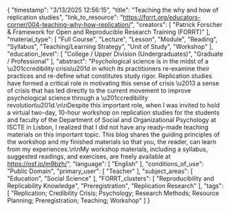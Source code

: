 {
    "timestamp": "3/13/2025 12:56:15",
    "title": "Teaching the why and how of replication studies",
    "link_to_resource": "https://forrt.org/educators-corner/004-teaching-why-how-replication/",
    "creators": [
        "Patrick Forscher & Framework for Open and Reproducible Research Training (FORRT)"
    ],
    "material_type": [
        "Full Course",
        "Lecture",
        "Lesson",
        "Module",
        "Reading",
        "Syllabus",
        "Teaching/Learning Strategy",
        "Unit of Study",
        "Workshop"
    ],
    "education_level": [
        "College / Upper Division (Undergraduates)",
        "Graduate / Professional"
    ],
    "abstract": "Psychological science is in the midst of a \u201ccredibility crisis\u201d in which its practitioners re-examine their practices and re-define what constitutes study rigor. Replication studies have formed a critical role in motivating this sense of crisis \u2013 a sense of crisis that has led directly to the current movement to improve psychological science through a \u201ccredibility revolution\u201d.\n\nDespite this important role, when I was invited to hold a virtual two-day, 10-hour workshop on replication studies for the students and faculty of the Department of Social and Organizational Psychology at ISCTE in Lisbon, I realized that I did not have any ready-made teaching materials on this important topic. This blog shares the guiding principles of the workshop and my finished materials so that you, the reader, can learn from my experiences.\n\nMy workshop materials, including a syllabus, suggested readings, and exercises, are freely available at https://osf.io/m9bzh/",
    "language": [
        "English"
    ],
    "conditions_of_use": "Public Domain",
    "primary_user": [
        "Teacher"
    ],
    "subject_areas": [
        "Education",
        "Social Science"
    ],
    "FORRT_clusters": [
        "Reproducibility and Replicability Knowledge",
        "Preregistration",
        "Replication Research"
    ],
    "tags": [
        "Replication; Credibility Crisis; Psychology; Research Methods; Resource Planning; Preregistration; Teaching; Workshop"
    ]
}